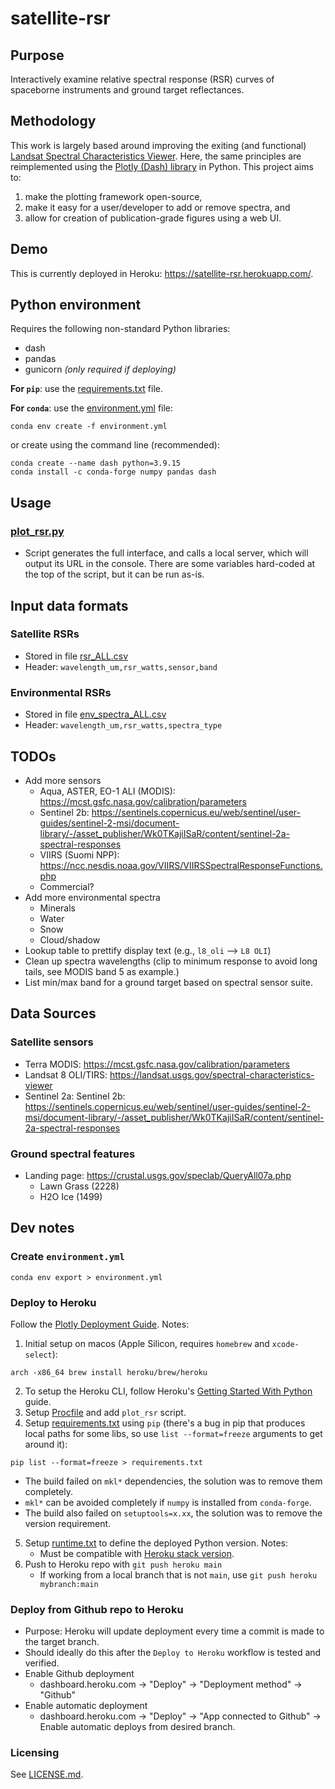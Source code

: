 # satellite-rsr
## Purpose
Interactively examine relative spectral response (RSR) curves of spaceborne instruments and ground target reflectances. 

## Methodology
This work is largely based around improving the exiting (and functional) 
[Landsat Spectral Characteristics Viewer](https://landsat.usgs.gov/spectral-characteristics-viewer). Here, the same 
principles are reimplemented using the [Plotly (Dash) library](https://plotly.com/) in Python. This project aims 
to: 
1) make the plotting framework open-source,
2) make it easy for a user/developer to add or remove spectra, and
3) allow for creation of publication-grade figures using a web UI.

## Demo
This is currently deployed in Heroku: https://satellite-rsr.herokuapp.com/. 

## Python environment
Requires the following non-standard Python libraries:
- dash
- pandas
- gunicorn *(only required if deploying)*

**For `pip`**: use the [requirements.txt](requirements.txt) file.

**For `conda`**: use the [environment.yml](environment.yml) file: 
```
conda env create -f environment.yml
```
or create using the command line (recommended):
```
conda create --name dash python=3.9.15 
conda install -c conda-forge numpy pandas dash
```

## Usage
### [plot_rsr.py](./plot_rsr.py)
- Script generates the full interface, and calls a local server, which will output its URL in the console. There are 
  some variables hard-coded at the top of the script, but it can be run as-is.

## Input data formats
### Satellite RSRs
- Stored in file [rsr_ALL.csv](./data/rsr_ALL.csv)
- Header: `wavelength_um,rsr_watts,sensor,band`

### Environmental RSRs
- Stored in file [env_spectra_ALL.csv](./data/env_spectra_ALL.csv)
- Header: `wavelength_um,rsr_watts,spectra_type`

## TODOs
- Add more sensors
  - Aqua, ASTER, EO-1 ALI (MODIS): https://mcst.gsfc.nasa.gov/calibration/parameters
  - Sentinel 2b: https://sentinels.copernicus.eu/web/sentinel/user-guides/sentinel-2-msi/document-library/-/asset_publisher/Wk0TKajiISaR/content/sentinel-2a-spectral-responses
  - VIIRS (Suomi NPP): https://ncc.nesdis.noaa.gov/VIIRS/VIIRSSpectralResponseFunctions.php
  - Commercial?
- Add more environmental spectra
  - Minerals
  - Water
  - Snow
  - Cloud/shadow
- Lookup table to prettify display text (e.g., `l8_oli` --> `L8 OLI`)
- Clean up spectra wavelengths (clip to minimum response to avoid long tails, see MODIS band 5 as example.)
- List min/max band for a ground target based on spectral sensor suite. 

## Data Sources
### Satellite sensors
- Terra MODIS: https://mcst.gsfc.nasa.gov/calibration/parameters
- Landsat 8 OLI/TIRS: https://landsat.usgs.gov/spectral-characteristics-viewer
- Sentinel 2a: Sentinel 2b: https://sentinels.copernicus.eu/web/sentinel/user-guides/sentinel-2-msi/document-library/-/asset_publisher/Wk0TKajiISaR/content/sentinel-2a-spectral-responses

### Ground spectral features
- Landing page: https://crustal.usgs.gov/speclab/QueryAll07a.php
  - Lawn Grass (2228)
  - H2O Ice (1499)

## Dev notes
### Create `environment.yml`
```
conda env export > environment.yml
```

### Deploy to Heroku
Follow the [Plotly Deployment Guide](https://dash.plotly.com/deployment). Notes:
1) Initial setup on macos (Apple Silicon, requires `homebrew` and `xcode-select`):
```
arch -x86_64 brew install heroku/brew/heroku
```
2) To setup the Heroku CLI, follow Heroku's [Getting Started With Python](https://devcenter.heroku.com/articles/getting-started-with-python#set-up) 
   guide.
3) Setup [Procfile](Procfile) and add `plot_rsr` script.
4) Setup [requirements.txt](requirements.txt) using `pip` (there's a bug in pip that produces local paths for some 
   libs, so use `list --format=freeze` arguments to get around it):
```
pip list --format=freeze > requirements.txt
```
   - The build failed on `mkl*` dependencies, the solution was to remove them completely.
   - `mkl*` can be avoided completely if `numpy` is installed from `conda-forge`. 
   - The build also failed on `setuptools=x.xx`, the solution was to remove the version requirement. 
5) Setup [runtime.txt](runtime.txt) to define the deployed Python version. Notes:
   - Must be compatible with [Heroku stack version](https://devcenter.heroku.com/articles/python-support#supported-runtimes). 
6) Push to Heroku repo with `git push heroku main` 
    - If working from a local branch that is not `main`, use `git push heroku mybranch:main`

### Deploy from Github repo to Heroku
- Purpose: Heroku will update deployment every time a commit is made to the target branch.
- Should ideally do this after the `Deploy to Heroku` workflow is tested and verified.
- Enable Github deployment 
    - dashboard.heroku.com -> "Deploy" -> "Deployment method" -> "Github"
- Enable automatic deployment
    - dashboard.heroku.com -> "Deploy" -> "App connected to Github" -> Enable automatic deploys from desired branch.

### Licensing
See [LICENSE.md](LICENSE.md).
